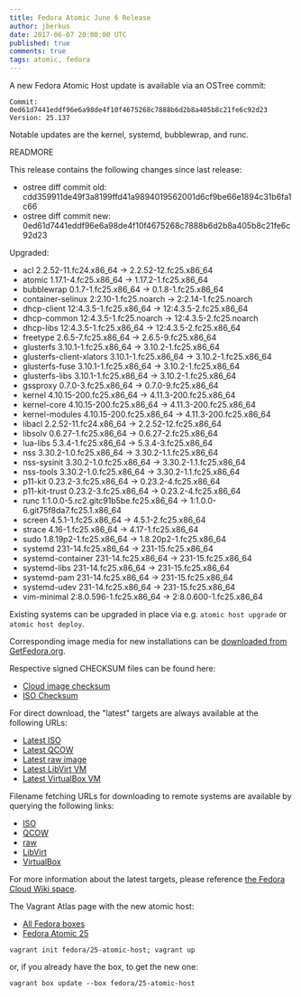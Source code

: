 ```yaml
---
title: Fedora Atomic June 6 Release
author: jberkus
date: 2017-06-07 20:00:00 UTC
published: true
comments: true
tags: atomic, fedora
---
```


A new Fedora Atomic Host update is available via an OSTree commit:

```
Commit: 0ed61d7441eddf96e6a98de4f10f4675268c7888b6d2b8a405b8c21fe6c92d23
Version: 25.137
```
Notable updates are the kernel, systemd, bubblewrap, and runc.

READMORE

This release contains the following changes since last release:

* ostree diff commit old: cdd359911de49f3a8199ffd41a9894019562001d6cf9be66e1894c31b6fa1c66
* ostree diff commit new: 0ed61d7441eddf96e6a98de4f10f4675268c7888b6d2b8a405b8c21fe6c92d23

Upgraded:

* acl 2.2.52-11.fc24.x86_64 -> 2.2.52-12.fc25.x86_64
* atomic 1.17.1-4.fc25.x86_64 -> 1.17.2-1.fc25.x86_64
* bubblewrap 0.1.7-1.fc25.x86_64 -> 0.1.8-1.fc25.x86_64
* container-selinux 2:2.10-1.fc25.noarch -> 2:2.14-1.fc25.noarch
* dhcp-client 12:4.3.5-1.fc25.x86_64 -> 12:4.3.5-2.fc25.x86_64
* dhcp-common 12:4.3.5-1.fc25.noarch -> 12:4.3.5-2.fc25.noarch
* dhcp-libs 12:4.3.5-1.fc25.x86_64 -> 12:4.3.5-2.fc25.x86_64
* freetype 2.6.5-7.fc25.x86_64 -> 2.6.5-9.fc25.x86_64
* glusterfs 3.10.1-1.fc25.x86_64 -> 3.10.2-1.fc25.x86_64
* glusterfs-client-xlators 3.10.1-1.fc25.x86_64 -> 3.10.2-1.fc25.x86_64
* glusterfs-fuse 3.10.1-1.fc25.x86_64 -> 3.10.2-1.fc25.x86_64
* glusterfs-libs 3.10.1-1.fc25.x86_64 -> 3.10.2-1.fc25.x86_64
* gssproxy 0.7.0-3.fc25.x86_64 -> 0.7.0-9.fc25.x86_64
* kernel 4.10.15-200.fc25.x86_64 -> 4.11.3-200.fc25.x86_64
* kernel-core 4.10.15-200.fc25.x86_64 -> 4.11.3-200.fc25.x86_64
* kernel-modules 4.10.15-200.fc25.x86_64 -> 4.11.3-200.fc25.x86_64
* libacl 2.2.52-11.fc24.x86_64 -> 2.2.52-12.fc25.x86_64
* libsolv 0.6.27-1.fc25.x86_64 -> 0.6.27-2.fc25.x86_64
* lua-libs 5.3.4-1.fc25.x86_64 -> 5.3.4-3.fc25.x86_64
* nss 3.30.2-1.0.fc25.x86_64 -> 3.30.2-1.1.fc25.x86_64
* nss-sysinit 3.30.2-1.0.fc25.x86_64 -> 3.30.2-1.1.fc25.x86_64
* nss-tools 3.30.2-1.0.fc25.x86_64 -> 3.30.2-1.1.fc25.x86_64
* p11-kit 0.23.2-3.fc25.x86_64 -> 0.23.2-4.fc25.x86_64
* p11-kit-trust 0.23.2-3.fc25.x86_64 -> 0.23.2-4.fc25.x86_64
* runc 1:1.0.0-5.rc2.gitc91b5be.fc25.x86_64 -> 1:1.0.0-6.git75f8da7.fc25.1.x86_64
* screen 4.5.1-1.fc25.x86_64 -> 4.5.1-2.fc25.x86_64
* strace 4.16-1.fc25.x86_64 -> 4.17-1.fc25.x86_64
* sudo 1.8.19p2-1.fc25.x86_64 -> 1.8.20p2-1.fc25.x86_64
* systemd 231-14.fc25.x86_64 -> 231-15.fc25.x86_64
* systemd-container 231-14.fc25.x86_64 -> 231-15.fc25.x86_64
* systemd-libs 231-14.fc25.x86_64 -> 231-15.fc25.x86_64
* systemd-pam 231-14.fc25.x86_64 -> 231-15.fc25.x86_64
* systemd-udev 231-14.fc25.x86_64 -> 231-15.fc25.x86_64
* vim-minimal 2:8.0.596-1.fc25.x86_64 -> 2:8.0.600-1.fc25.x86_64

Existing systems can be upgraded in place via e.g. `atomic host upgrade` or
`atomic host deploy`.

Corresponding image media for new installations can be [downloaded from GetFedora.org](https://getfedora.org/en/atomic/download/).

Respective signed CHECKSUM files can be found here:

* [Cloud image checksum](https://alt.fedoraproject.org/pub/alt/atomic/stable/Fedora-Atomic-25-20170605.0/CloudImages/x86_64/images/Fedora-CloudImages-25-20170605.0-x86_64-CHECKSUM)
* [ISO Checksum](https://alt.fedoraproject.org/pub/alt/atomic/stable/Fedora-Atomic-25-20170605.0/Atomic/x86_64/iso/Fedora-Atomic-25-20170605.0-x86_64-CHECKSUM)

For direct download, the "latest" targets are always available at the following URLs:

* [Latest ISO](https://getfedora.org/atomic_iso_latest)
* [Latest QCOW](https://getfedora.org/atomic_qcow2_latest)
* [Latest raw image](https://getfedora.org/atomic_raw_latest)
* [Latest LibVirt VM](https://getfedora.org/atomic_vagrant_libvirt_latest)
* [Latest VirtualBox VM](https://getfedora.org/atomic_vagrant_virtualbox_latest)

Filename fetching URLs for downloading to remote systems are available by querying the following links:

* [ISO](https://getfedora.org/atomic_iso_latest_filename)
* [QCOW](https://getfedora.org/atomic_qcow2_latest_filename)
* [raw](https://getfedora.org/atomic_raw_latest_filename)
* [LibVirt](https://getfedora.org/atomic_vagrant_libvirt_latest_filename)
* [VirtualBox](https://getfedora.org/atomic_vagrant_virtualbox_latest_filename)

For more information about the latest targets, please reference [the Fedora
Cloud Wiki space](https://fedoraproject.org/wiki/Cloud#Quick_Links).

The Vagrant Atlas page with the new atomic host:

* [All Fedora boxes](https://atlas.hashicorp.com/fedora/boxes/)
* [Fedora Atomic 25](https://atlas.hashicorp.com/fedora/boxes/25-atomic-host/versions/20170605)

```
vagrant init fedora/25-atomic-host; vagrant up
```

or, if you already have the box, to get the new one:

```
vagrant box update --box fedora/25-atomic-host
```
